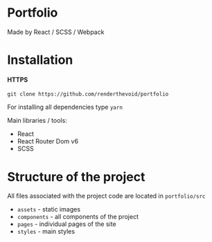 # Portfolio
Made by React / SCSS / Webpack

# Installation

#### HTTPS
```
git clone https://github.com/renderthevoid/portfolio
```
For installing all dependencies type `yarn`


Main libraries / tools:
+ React
+ React Router Dom v6
+ SCSS

# Structure of the project
All files associated with the project code are located in `portfolio/src`
+ `assets` - static images
+ `components` - all components of the project
+ `pages` - individual pages of the site
+ `styles` - main styles
